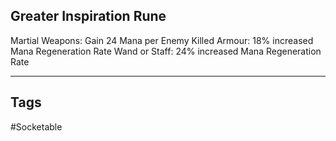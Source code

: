 ## Greater Inspiration Rune
Martial Weapons: Gain 24 Mana per Enemy Killed
Armour: 18% increased Mana Regeneration Rate
Wand or Staff: 24% increased Mana Regeneration Rate

---
## Tags
#Socketable
